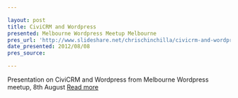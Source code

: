 ```yaml
---

layout: post
title: CiviCRM and Wordpress
presented: Melbourne Wordpress Meetup Melbourne
pres_url: 'http://www.slideshare.net/chrischinchilla/civicrm-and-wordpress'
date_presented: 2012/08/08
pres_source:

---
```


Presentation on CiviCRM and Wordpress from Melbourne Wordpress meetup, 8th August
 [Read more](http://www.slideshare.net/chrischinchilla/civicrm-and-wordpress)